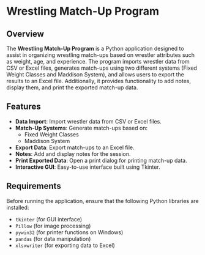 # Wrestling Match-Up Program

## Overview
The **Wrestling Match-Up Program** is a Python application designed to assist in organizing wrestling match-ups based on wrestler attributes such as weight, age, and experience. The program imports wrestler data from CSV or Excel files, generates match-ups using two different systems (Fixed Weight Classes and Maddison System), and allows users to export the results to an Excel file. Additionally, it provides functionality to add notes, display them, and print the exported match-up data.

## Features
- **Data Import**: Import wrestler data from CSV or Excel files.
- **Match-Up Systems**: Generate match-ups based on:
  - Fixed Weight Classes
  - Maddison System
- **Export Data**: Export match-ups to an Excel file.
- **Notes**: Add and display notes for the session.
- **Print Exported Data**: Open a print dialog for printing match-up data.
- **Interactive GUI**: Easy-to-use interface built using Tkinter.

## Requirements
Before running the application, ensure that the following Python libraries are installed:
- `tkinter` (for GUI interface)
- `Pillow` (for image processing)
- `pywin32` (for printer functions on Windows)
- `pandas` (for data manipulation)
- `xlsxwriter` (for exporting data to Excel)

